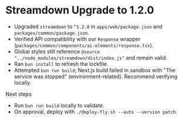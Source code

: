 # Streamdown Upgrade to 1.2.0

- Upgraded `streamdown` to `^1.2.0` in `apps/web/package.json` and `packages/common/package.json`.
- Verified API compatibility with our `Response` wrapper (`packages/common/components/ai-elements/response.tsx`).
- Global styles still reference `@source "../node_modules/streamdown/dist/index.js"` and remain valid.
- Ran `bun install` to refresh the lockfile.
- Attempted `bun run build`; Next.js build failed in sandbox with "The service was stopped" (environment-related). Recommend verifying locally.

Next steps

- Run `bun run build` locally to validate.
- On approval, deploy with `./deploy-fly.sh --auto --version patch`.
